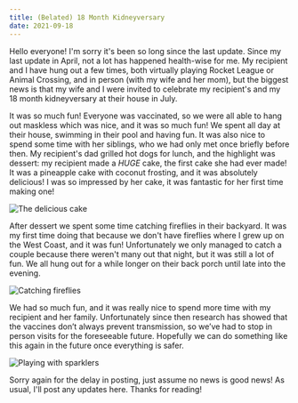 ```yaml
---
title: (Belated) 18 Month Kidneyversary
date: 2021-09-18
---
```



Hello everyone! I'm sorry it's been so long since the last update. Since my last update in April, not a lot has happened health-wise for me. My recipient and I have hung out a few times, both virtually playing Rocket League or Animal Crossing, and in person (with my wife and her mom), but the biggest news is that my wife and I were invited to celebrate my recipient's and my 18 month kidneyversary at their house in July.

It was so much fun! Everyone was vaccinated, so we were all able to hang out maskless which was nice, and it was so much fun! We spent all day at their house, swimming in their pool and having fun. It was also nice to spend some time with her siblings, who we had only met once briefly before then. My recipient's dad grilled hot dogs for lunch, and the highlight was dessert: my recipient made a _HUGE_ cake, the first cake she had ever made! It was a pineapple cake with coconut frosting, and it was absolutely delicious! I was so impressed by her cake, it was fantastic for her first time making one!

![The delicious cake](cake.JPG)

After dessert we spent some time catching fireflies in their backyard. It was my first time doing that because we don't have fireflies where I grew up on the West Coast, and it was fun! Unfortunately we only managed to catch a couple because there weren't many out that night, but it was still a lot of fun. We all hung out for a while longer on their back porch until late into the evening.

![Catching fireflies](catching-fireflies.JPG)

We had so much fun, and it was really nice to spend more time with my recipient and her family. Unfortunately since then research has showed that the vaccines don’t always prevent transmission, so we’ve had to stop in person visits for the foreseeable future. Hopefully we can do something like this again in the future once everything is safer.

![Playing with sparklers](sparklers.JPG)

Sorry again for the delay in posting, just assume no news is good news! As usual, I'll post any updates here. Thanks for reading!
